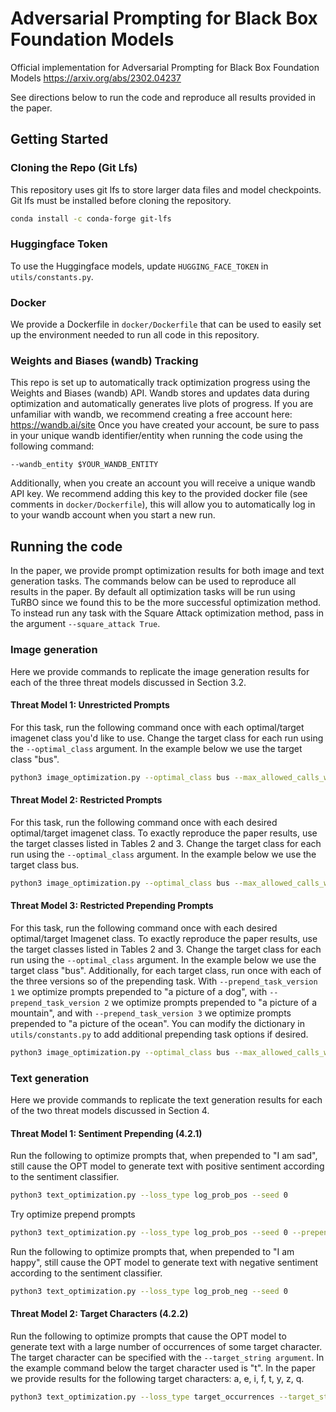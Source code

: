 # Adversarial Prompting for Black Box Foundation Models
Official implementation for Adversarial Prompting for Black Box Foundation Models
https://arxiv.org/abs/2302.04237

See directions below to run the code and reproduce all results provided in the paper.

## Getting Started

### Cloning the Repo (Git Lfs)
This repository uses git lfs to store larger data files and model checkpoints. Git lfs must be installed before cloning the repository.

```Bash
conda install -c conda-forge git-lfs
```

### Huggingface Token
To use the Huggingface models, update `HUGGING_FACE_TOKEN` in `utils/constants.py`.

### Docker
We provide a Dockerfile in `docker/Dockerfile` that can be used to easily set up the environment needed to run all code in this repository.

### Weights and Biases (wandb) Tracking
This repo is set up to automatically track optimization progress using the Weights and Biases (wandb) API. Wandb stores and updates data during optimization and automatically generates live plots of progress. If you are unfamiliar with wandb, we recommend creating a free account here:
https://wandb.ai/site
Once you have created your account, be sure to pass in your unique wandb identifier/entity when running the code using the following command:
```
--wandb_entity $YOUR_WANDB_ENTITY
```
Additionally, when you create an account you will receive a unique wandb API key. We recommend adding this key to the provided docker file (see comments in `docker/Dockerfile`), this will allow you to automatically log in to your wandb account when you start a new run.


## Running the code

In the paper, we provide prompt optimization results for both image and text generation tasks. The commands below can be used to reproduce all results in the paper.
By default all optimization tasks will be run using TuRBO since we found this to be the more successful optimization method. To instead run any task with the Square Attack optimization method, pass in the argument `--square_attack True`.

### Image generation
Here we provide commands to replicate the image generation results for each of the three threat models discussed in Section 3.2.

#### Threat Model 1: Unrestricted Prompts
For this task, run the following command once with each optimal/target imagenet class you'd like to use. Change the target class for each run using the `--optimal_class` argument. In the example below we use the target class "bus".

```Bash
python3 image_optimization.py --optimal_class bus --max_allowed_calls_without_progress 1000 --max_n_calls 5000 --seed 0
```

#### Threat Model 2: Restricted Prompts
For this task, run the following command once with each desired optimal/target imagenet class. To exactly reproduce the paper results, use the target classes listed in Tables 2 and 3. Change the target class for each run using the `--optimal_class` argument. In the example below we use the target class bus.

```Bash
python3 image_optimization.py --optimal_class bus --max_allowed_calls_without_progress 1000 --max_n_calls 5000 --seed 0 --exclude_high_similarity_tokens True
```

#### Threat Model 3: Restricted Prepending Prompts
For this task, run the following command once with each desired optimal/target Imagenet class. To exactly reproduce the paper results, use the target classes listed in Tables 2 and 3. Change the target class for each run using the `--optimal_class` argument. In the example below we use the target class "bus".
Additionally, for each target class, run once with each of the three versions so of the prepending task. With `--prepend_task_version 1` we optimize prompts prepended to "a picture of a dog", with `--prepend_task_version 2` we optimize prompts prepended to "a picture of a mountain", and with `--prepend_task_version 3` we optimize prompts prepended to "a picture of the ocean". You can modify the dictionary in `utils/constants.py` to add additional prepending task options if desired.

```Bash
python3 image_optimization.py --optimal_class bus --max_allowed_calls_without_progress 3000 --max_n_calls 10000 --seed 0 --exclude_high_similarity_tokens True --prepend_task True --prepend_task_version 1
```

### Text generation
Here we provide commands to replicate the text generation results for each of the two threat models discussed in Section 4.

#### Threat Model 1: Sentiment Prepending (4.2.1)
Run the following to optimize prompts that, when prepended to "I am sad", still cause the OPT model to generate text with positive sentiment according to the sentiment classifier.
```Bash
python3 text_optimization.py --loss_type log_prob_pos --seed 0
```

Try optimize prepend prompts
```Bash
python3 text_optimization.py --loss_type log_prob_pos --seed 0 --prepend_task True
```


Run the following to optimize prompts that, when prepended to "I am happy", still cause the OPT model to generate text with negative sentiment according to the sentiment classifier.
```Bash
python3 text_optimization.py --loss_type log_prob_neg --seed 0
```

#### Threat Model 2: Target Characters (4.2.2)
Run the following to optimize prompts that cause the OPT model to generate text with a large number of occurrences of some target character. The target character can be specified with the `--target_string argument`. In the example command below the target character used is "t". In the paper we provide results for the following target characters: a, e, i, f, t, y, z, q.

```Bash
python3 text_optimization.py --loss_type target_occurrences --target_string t --seed 0
```
